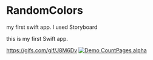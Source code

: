 # RandomColors
my first swift app. I used Storyboard

this is my first Swift app.

https://gifs.com/gif/J8M6Dv
[![Demo CountPages alpha](https://j.gifs.com/J8M6Dv.gif)](https://j.gifs.com/J8M6Dv.gif)
